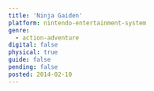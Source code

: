 ```yaml
---
title: 'Ninja Gaiden'
platform: nintendo-entertainment-system
genre:
  - action-adventure
digital: false
physical: true
guide: false
pending: false
posted: 2014-02-10
---
```

